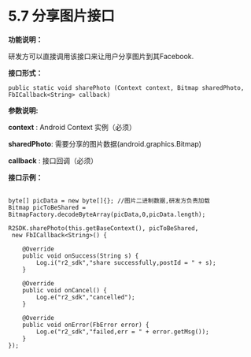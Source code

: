 # 5.7 分享图片接口

**功能说明：**

研发方可以直接调用该接口来让用户分享图片到其Facebook.

**接口形式：**

```text
public static void sharePhoto (Context context, Bitmap sharedPhoto,
FbICallback<String> callback)
```

**参数说明:**

**context** : Android Context 实例（必须）

**sharedPhoto**: 需要分享的图片数据\(android.graphics.Bitmap\)

**callback** : 接口回调（必须）

**接口示例：**

```text

byte[] picData = new byte[]{}; //图片二进制数据,研发方负责加载
Bitmap picToBeShared = BitmapFactory.decodeByteArray(picData,0,picData.length);

R2SDK.sharePhoto(this.getBaseContext(), picToBeShared,
 new FbICallback<String>() {

    @Override
    public void onSuccess(String s) {
        Log.i("r2_sdk","share successfully,postId = " + s);
    }

    @Override
    public void onCancel() {
        Log.e("r2_sdk","cancelled");
    }

    @Override
    public void onError(FbError error) {
        Log.e("r2_sdk","failed,err = " + error.getMsg());
    }
});
```

